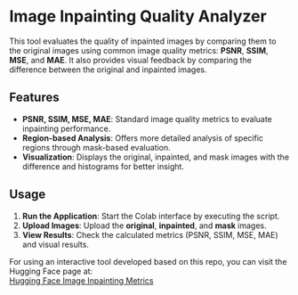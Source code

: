 # Image Inpainting Quality Analyzer

This tool evaluates the quality of inpainted images by comparing them to the original images using common image quality metrics: **PSNR**, **SSIM**, **MSE**, and **MAE**. It also provides visual feedback by comparing the difference between the original and inpainted images.

## Features

- **PSNR, SSIM, MSE, MAE**: Standard image quality metrics to evaluate inpainting performance.
- **Region-based Analysis**: Offers more detailed analysis of specific regions through mask-based evaluation.
- **Visualization**: Displays the original, inpainted, and mask images with the difference and histograms for better insight.

## Usage

1. **Run the Application**: Start the Colab interface by executing the script.
2. **Upload Images**: Upload the **original**, **inpainted**, and **mask** images.
3. **View Results**: Check the calculated metrics (PSNR, SSIM, MSE, MAE) and visual results.

For using an interactive tool developed based on this repo, you can visit the Hugging Face page at:  
[Hugging Face Image Inpainting Metrics](https://huggingface.co/spaces/Greygt/Image-Inpainting-Metrics)
